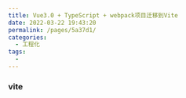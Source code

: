 ```yaml
---
title: Vue3.0 + TypeScript + webpack项目迁移到Vite
date: 2022-03-22 19:43:20
permalink: /pages/5a37d1/
categories:
  - 工程化
tags:
  - 
---
```

### vite